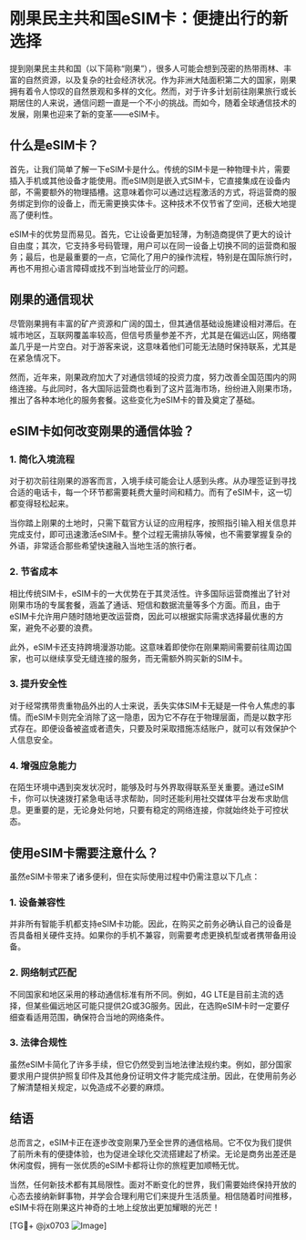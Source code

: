 # 刚果民主共和国eSIM卡：便捷出行的新选择

提到刚果民主共和国（以下简称“刚果”），很多人可能会想到茂密的热带雨林、丰富的自然资源，以及复杂的社会经济状况。作为非洲大陆面积第二大的国家，刚果拥有着令人惊叹的自然景观和多样的文化。然而，对于许多计划前往刚果旅行或长期居住的人来说，通信问题一直是一个不小的挑战。而如今，随着全球通信技术的发展，刚果也迎来了新的变革——eSIM卡。

## 什么是eSIM卡？

首先，让我们简单了解一下eSIM卡是什么。传统的SIM卡是一种物理卡片，需要插入手机或其他设备才能使用。而eSIM则是嵌入式SIM卡，它直接集成在设备内部，不需要额外的物理插槽。这意味着你可以通过远程激活的方式，将运营商的服务绑定到你的设备上，而无需更换实体卡。这种技术不仅节省了空间，还极大地提高了便利性。

eSIM卡的优势显而易见。首先，它让设备更加轻薄，为制造商提供了更大的设计自由度；其次，它支持多号码管理，用户可以在同一设备上切换不同的运营商和服务；最后，也是最重要的一点，它简化了用户的操作流程，特别是在国际旅行时，再也不用担心语言障碍或找不到当地营业厅的问题。

## 刚果的通信现状

尽管刚果拥有丰富的矿产资源和广阔的国土，但其通信基础设施建设相对滞后。在城市地区，互联网覆盖率较高，但信号质量参差不齐，尤其是在偏远山区，网络覆盖几乎是一片空白。对于游客来说，这意味着他们可能无法随时保持联系，尤其是在紧急情况下。

然而，近年来，刚果政府加大了对通信领域的投资力度，努力改善全国范围内的网络连接。与此同时，各大国际运营商也看到了这片蓝海市场，纷纷进入刚果市场，推出了各种本地化的服务套餐。这些变化为eSIM卡的普及奠定了基础。

## eSIM卡如何改变刚果的通信体验？

### 1. 简化入境流程

对于初次前往刚果的游客而言，入境手续可能会让人感到头疼。从办理签证到寻找合适的电话卡，每一个环节都需要耗费大量时间和精力。而有了eSIM卡，这一切都变得轻松起来。

当你踏上刚果的土地时，只需下载官方认证的应用程序，按照指引输入相关信息并完成支付，即可迅速激活eSIM卡。整个过程无需排队等候，也不需要掌握复杂的外语，非常适合那些希望快速融入当地生活的旅行者。

### 2. 节省成本

相比传统SIM卡，eSIM卡的一大优势在于其灵活性。许多国际运营商推出了针对刚果市场的专属套餐，涵盖了通话、短信和数据流量等多个方面。而且，由于eSIM卡允许用户随时随地更改运营商，因此可以根据实际需求选择最优惠的方案，避免不必要的浪费。

此外，eSIM卡还支持跨境漫游功能。这意味着即使你在刚果期间需要前往周边国家，也可以继续享受无缝连接的服务，而无需额外购买新的SIM卡。

### 3. 提升安全性

对于经常携带贵重物品外出的人士来说，丢失实体SIM卡无疑是一件令人焦虑的事情。而eSIM卡则完全消除了这一隐患，因为它不存在于物理层面，而是以数字形式存在。即便设备被盗或者遗失，只要及时采取措施冻结账户，就可以有效保护个人信息安全。

### 4. 增强应急能力

在陌生环境中遇到突发状况时，能够及时与外界取得联系至关重要。通过eSIM卡，你可以快速拨打紧急电话寻求帮助，同时还能利用社交媒体平台发布求助信息。更重要的是，无论身处何地，只要有稳定的网络连接，你就始终处于可控状态。

## 使用eSIM卡需要注意什么？

虽然eSIM卡带来了诸多便利，但在实际使用过程中仍需注意以下几点：

### 1. 设备兼容性

并非所有智能手机都支持eSIM卡功能。因此，在购买之前务必确认自己的设备是否具备相关硬件支持。如果你的手机不兼容，则需要考虑更换机型或者携带备用设备。

### 2. 网络制式匹配

不同国家和地区采用的移动通信标准有所不同。例如，4G LTE是目前主流的选择，但某些偏远地区可能只提供2G或3G服务。因此，在选购eSIM卡时一定要仔细查看适用范围，确保符合当地的网络条件。

### 3. 法律合规性

虽然eSIM卡简化了许多手续，但它仍然受到当地法律法规约束。例如，部分国家要求用户提供护照复印件及其他身份证明文件才能完成注册。因此，在使用前务必了解清楚相关规定，以免造成不必要的麻烦。

## 结语

总而言之，eSIM卡正在逐步改变刚果乃至全世界的通信格局。它不仅为我们提供了前所未有的便捷体验，也为促进全球化交流搭建起了桥梁。无论是商务出差还是休闲度假，拥有一张优质的eSIM卡都将让你的旅程更加顺畅无忧。

当然，任何新技术都有其局限性。面对不断变化的世界，我们需要始终保持开放的心态去接纳新鲜事物，并学会合理利用它们来提升生活质量。相信随着时间推移，eSIM卡将在刚果这片神奇的土地上绽放出更加耀眼的光芒！

[TG💪+ @jx0703 ![Image](https://github.com/user-attachments/assets/dbca1d08-cadb-493c-b0ec-ad6f7a83f270)]